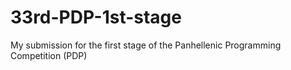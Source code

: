# 33rd-PDP-1st-stage
My submission for the first stage of the Panhellenic Programming Competition (PDP)
